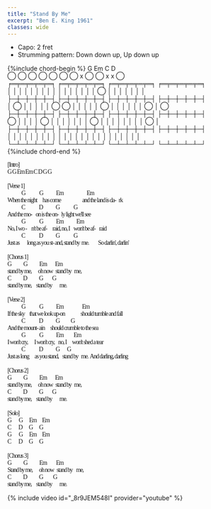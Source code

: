 ```yaml
---
title: "Stand By Me"
excerpt: "Ben E. King 1961"
classes: wide
---
```


* Capo: 2 fret
* Strumming pattern: Down down up, Up down up

{%include chord-begin %}
G              Em             C              D              
    ◯ ◯ ◯      ◯     ◯ ◯ ◯    x     ◯   ◯    x x ◯          
╒═╤═╤═╤═╤═╕    ╒═╤═╤═╤═╤═╕    ╒═╤═╤═╤═╤═╕    ╒═╤═╤═╤═╤═╕    
│ │ │ │ │ │    │ │ │ │ │ │    │ │ │ │ ◯ │    │ │ │ │ │ │    
├─┼─┼─┼─┼─┤    ├─┼─┼─┼─┼─┤    ├─┼─┼─┼─┼─┤    ├─┼─┼─┼─┼─┤    
│ ◯ │ │ │ │    │ ◯ ◯ │ │ │    │ │ ◯ │ │ │    │ │ │ ◯ │ ◯    
├─┼─┼─┼─┼─┤    ├─┼─┼─┼─┼─┤    ├─┼─┼─┼─┼─┤    ├─┼─┼─┼─┼─┤    
◯ │ │ │ │ ◯    │ │ │ │ │ │    │ ◯ │ │ │ │    │ │ │ │ ◯ │    
├─┼─┼─┼─┼─┤    ├─┼─┼─┼─┼─┤    ├─┼─┼─┼─┼─┤    ├─┼─┼─┼─┼─┤    
│ │ │ │ │ │    │ │ │ │ │ │    │ │ │ │ │ │    │ │ │ │ │ │    
└─┴─┴─┴─┴─┘    └─┴─┴─┴─┴─┘    └─┴─┴─┴─┴─┘    └─┴─┴─┴─┴─┘  
{%include chord-end %}

<pre style="font-family: Lucida Console; letter-spacing: -1.4px;">
[Intro]
G G Em Em C D G G

[Verse 1]
               G               G              Em                         Em
When the night      has come                       and the land is da-   rk
               C               D              G               G
And the mo-    on is the on-   ly light we'll see
               G               G              Em              Em
No, I wo -     n't be af-      raid, no, I    won't be af-    raid
               C               D              G               G
Just as        long as you st- and, stand by  me.          So darlin', darlin'

[Chorus 1]
G             G             Em         Em
stand by me,       oh now   stand by   me,
C             D             G          G
stand by me,     stand by        me.
 
[Verse 2]
               G               G              Em                    Em
If the sky     that we look up-on                 should tumble and fall
               C               D              G            G
And the mount- ain      should crumble to the sea
               G               G              Em           Em
I won't cry,       I won't cry,    no, I      won't shed a tear
               C               D              G        G
Just as long      as you stand,    stand by   me.  And darling, darling
 
[Chorus 2]
G             G             Em         Em
stand by me,       oh now   stand by   me,
C             D             G          G
stand by me,     stand by        me.
 
[Solo]
G        G       Em      Em
C        D       G       G
G        G       Em      Em
C        D       G       G
 
[Chorus 3]
G             G             Em          Em
Stand by me,       oh now   stand by    me,
C             D             G           G
stand by me,     stand by        me.
</pre>

{% include video id="_8r9JEM548I" provider="youtube" %}
